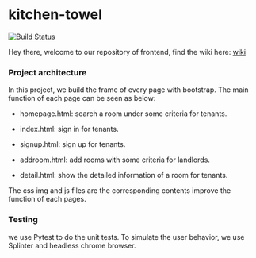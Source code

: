 # kitchen-towel
[![Build Status](https://travis-ci.org/new-airbnb/kitchen-towel.svg?branch=master)](https://travis-ci.org/new-airbnb/kitchen-towel)


Hey there, welcome to our repository of frontend, find the wiki here: [wiki](https://github.com/new-airbnb/wiki/wiki)

### Project architecture

In this project, we build the frame of every page with bootstrap. The main function of each page can be seen as below:

* homepage.html: search a room under some criteria for tenants.

* index.html: sign in for tenants.

* signup.html: sign up for tenants.

* addroom.html: add rooms with some criteria for landlords.

* detail.html: show the detailed information of a room for tenants.

The css img and js files are the corresponding contents improve the function of each pages.

### Testing
we use Pytest to do the unit tests. To simulate the user behavior, we use Splinter and headless chrome browser.
